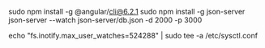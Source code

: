 sudo npm install -g @angular/cli@6.2.1
sudo npm install -g json-server
json-server --watch json-server/db.json -d 2000 -p 3000


echo "fs.inotify.max_user_watches=524288" | sudo tee -a /etc/sysctl.conf